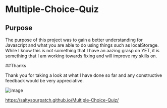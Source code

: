 # Multiple-Choice-Quiz

## Purpose

The purpose of this project was to gain a better understanding for Javascript and what you are able to do using things such as localStorage. While I know this is not something that I have an aazing grasp on YET, it is something that I am working towards fixing and will improve my skills on. 

##Thanks 

Thank you for taking a look at what I have done so far and any constructive feedback would be very appreciative. 

![image](https://user-images.githubusercontent.com/114556506/215346435-4cf6793a-796e-4f48-a383-03556094aef2.png)

https://saltysourpatch.github.io/Multiple-Choice-Quiz/
